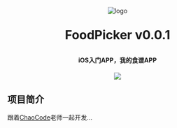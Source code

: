 <p align="center">
	<img alt="logo" src="https://oscimg.oschina.net/oscnet/up-dd77653d7c9f197dd9d93684f3c8dcfbab6.png">
</p>
<h1 align="center" style="margin: 30px 0 30px; font-weight: bold;">FoodPicker v0.0.1</h1>
<h4 align="center">iOS入门APP，我的食谱APP</h4>
<p align="center">
	<a href="https://github.com/voishion/FoodPicker"><img src="https://img.shields.io/badge/FoodPicker-v0.0.1-brightgreen.svg"></a>
</p>

## 项目简介

跟着[ChaoCode](https://www.youtube.com/watch?v=wKx2C-dsnro&list=PLXM8k1EWy5khONZ9M9ytK8mMrcEOXvGsE)老师一起开发...
